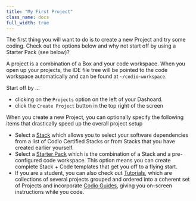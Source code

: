 ```yaml
---
title: "My First Project"
class_name: docs
full_width: true
---
```


The first thing you will want to do is to create a new Project and try some coding. Check out the options below and why not start off by using a Starter Pack (see below)?

A project is a combination of a Box and your code workspace. When you open up your projects, the IDE file tree will be pointed to the code workspace automatically and can be found at `~/codio~workspace`. 

Start off by ...

- clicking on the `Projects` option on the left of your Dashoard.
- click the `Create Project` button in the top right of the screen

When you create a new Project, you can optionally specify the following items that drastically speed up the overall project setup

- Select a [Stack]() which allows you to select your software dependencies from a list of Codio Certified Stacks or from Stacks that you have created earlier yourself.
- Select a [Starter Pack]() which is the combination of a Stack and a pre-configured code workspace. This option means you can create complete Stack + Code templates that get you off to a flying start.
- If you are a student, you can also check out [Tutorials](), which are collections of several projects grouped and ordered into a coherent set of Projects and incorporate [Codio Guides](), giving you on-screen instructions while you code.

